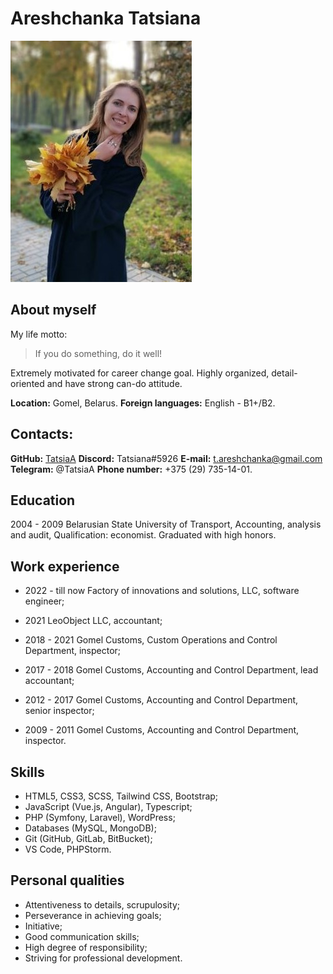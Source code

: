 # Areshchanka Tatsiana

![My Photo](/IMG_22.jpg)

## About myself
My life motto:
> If you do something, do it well!

Extremely motivated for career change goal. Highly organized, detail-oriented and have strong can-do attitude.

**Location:** Gomel, Belarus.
**Foreign languages:** English - B1+/B2.

## Contacts:

**GitHub:** [TatsiaA](https://github.com/TatsiaA)
**Discord:** Tatsiana#5926
**E-mail:** t.areshchanka@gmail.com
**Telegram:** @TatsiaA
**Phone number:** +375 (29) 735-14-01.

## Education

2004 - 2009
Belarusian State University of Transport,
Accounting, analysis and audit,
Qualification: economist.
Graduated with high honors.

## Work experience

* 2022 - till now
Factory of innovations and solutions, LLC,
software engineer;

* 2021
LeoObject LLC,
accountant;

* 2018 - 2021
Gomel Customs,
Custom Operations and Control Department, inspector;

* 2017 - 2018
Gomel Customs,
Accounting and Control Department, lead accountant;

* 2012 - 2017
Gomel Customs,
Accounting and Control Department, senior inspector;

* 2009 - 2011
Gomel Customs,
Accounting and Control Department, inspector.

## Skills

* HTML5, CSS3, SCSS, Tailwind CSS, Bootstrap;
* JavaScript (Vue.js, Angular), Typescript;
* PHP (Symfony, Laravel), WordPress;
* Databases (MySQL, MongoDB);
* Git (GitHub, GitLab, BitBucket);
* VS Code, PHPStorm.

## Personal qualities

* Attentiveness to details, scrupulosity;
* Perseverance in achieving goals;
* Initiative;
* Good communication skills;
* High degree of responsibility;
* Striving for professional development.
